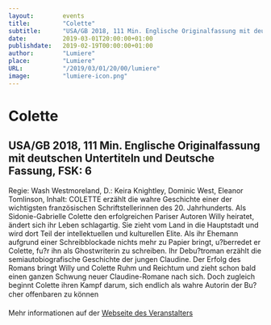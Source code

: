 ```yaml
---
layout:        events
title:         "Colette"
subtitle:      "USA/GB 2018, 111 Min. Englische Originalfassung mit deutschen Untertiteln und Deutsche Fassung, FSK:  6"
date:          2019-03-01T20:00:00+01:00
publishdate:   2019-02-19T00:00:00+01:00
author:        "Lumiere"
place:         "Lumiere"
URL:           "/2019/03/01/20/00/lumiere"
image:         "lumiere-icon.png"
---
```


Colette
===========

USA/GB 2018, 111 Min. Englische Originalfassung mit deutschen Untertiteln und Deutsche Fassung, FSK:  6
-----------

Regie: Wash Westmoreland, D.: Keira Knightley, Dominic West, Eleanor Tomlinson, Inhalt: COLETTE erzählt die wahre Geschichte einer der wichtigsten französischen Schriftstellerinnen des 20. Jahrhunderts. Als Sidonie-Gabrielle Colette den erfolgreichen Pariser Autoren Willy heiratet, ändert sich ihr Leben schlagartig. Sie zieht vom Land in die Hauptstadt und wird dort Teil der intellektuellen und kulturellen Elite. Als ihr Ehemann aufgrund einer Schreibblockade nichts mehr zu Papier bringt, u?berredet er Colette, fu?r ihn als Ghostwriterin zu schreiben. Ihr Debu?troman erzählt die semiautobiografische Geschichte der jungen Claudine. Der Erfolg des Romans bringt Willy und Colette Ruhm und Reichtum und zieht schon bald einen ganzen Schwung neuer Claudine-Romane nach sich. Doch zugleich beginnt Colette ihren Kampf darum, sich endlich als wahre Autorin der Bu?cher offenbaren zu können 

Mehr informationen auf der [Webseite des Veranstalters](http://www.lumiere.de/19/03/colette.htm)
